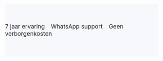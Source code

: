 <div class="jumbotron text-center" style="background-color: #f7f8fc !important;padding: 1.5rem 0rem;">
<div class="container-fluid" style="padding: 1.2rem 0rem;">

<div class="container">


<div class="row">




<div class="col-sm-4">
<script src="https://www.webhosters.nl/widget.js?t=6300&layout=inline-minimal"></script>
</div>

<div class="col-sm-7">

<p style="display: inline-block;/* padding-top: .3125rem; *//* padding-bottom: .3125rem; *//* margin-right: 1rem; */font-size: 1.20rem;">
<i class="fas fa-check" style="color: #ff9500;font-size: 20px;"></i> 7 jaar ervaring <i class="fas fa-check" style="color: #ff9500;font-size: 20px;margin-left: 15px;"></i>  WhatsApp support   <i class="fas fa-check" style="color: #ff9500;font-size: 20px;margin-left: 15px;"></i> Geen verborgenkosten  
</p>

</div>




</div>


</div></div></div>